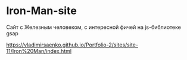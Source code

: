 # Iron-Man-site

Сайт с Железным человеком, с интересной фичей на js-библиотеке gsap
 
https://vladimirsaenko.github.io/Portfolio-2/sites/site-11/Iron%20Man/index.html
